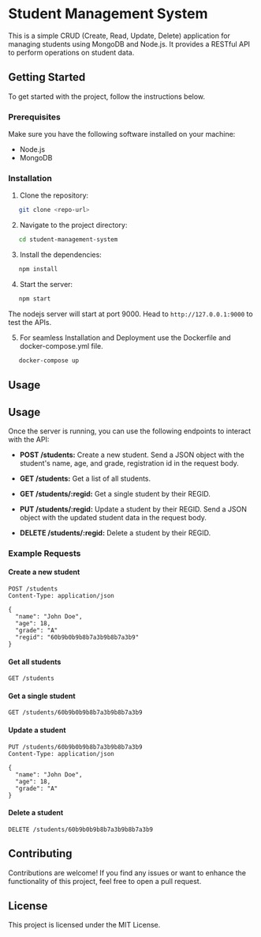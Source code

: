 # Student Management System

This is a simple CRUD (Create, Read, Update, Delete) application for managing students using MongoDB and Node.js. It provides a RESTful API to perform operations on student data.

## Getting Started

To get started with the project, follow the instructions below.

### Prerequisites

Make sure you have the following software installed on your machine:

- Node.js
- MongoDB

### Installation

1. Clone the repository:

```bash
   git clone <repo-url>
```

2. Navigate to the project directory:

```bash
   cd student-management-system
```

3. Install the dependencies:

```bash
   npm install
```

4. Start the server:

```bash
   npm start
```
The nodejs server will start at port 9000. Head to `http://127.0.0.1:9000` to test the APIs.

5. For seamless Installation and Deployment use the Dockerfile and docker-compose.yml file.

```bash
   docker-compose up
```

## Usage

## Usage

Once the server is running, you can use the following endpoints to interact with the API:

- **POST /students:** Create a new student. Send a JSON object with the student's name, age, and grade, registration id in the request body.

- **GET /students:** Get a list of all students.

- **GET /students/:regid:** Get a single student by their REGID.

- **PUT /students/:regid:** Update a student by their REGID. Send a JSON object with the updated student data in the request body.

- **DELETE /students/:regid:** Delete a student by their REGID.

### Example Requests

#### Create a new student

```http
POST /students
Content-Type: application/json

{
  "name": "John Doe",
  "age": 18,
  "grade": "A"
  "regid": "60b9b0b9b8b7a3b9b8b7a3b9"
}
```

#### Get all students

```http
GET /students
```

#### Get a single student

```http
GET /students/60b9b0b9b8b7a3b9b8b7a3b9
```

#### Update a student

```http
PUT /students/60b9b0b9b8b7a3b9b8b7a3b9
Content-Type: application/json

{
  "name": "John Doe",
  "age": 18,
  "grade": "A"
}
```

#### Delete a student

```http
DELETE /students/60b9b0b9b8b7a3b9b8b7a3b9
```

## Contributing

Contributions are welcome! If you find any issues or want to enhance the functionality of this project, feel free to open a pull request.

## License

This project is licensed under the MIT License.